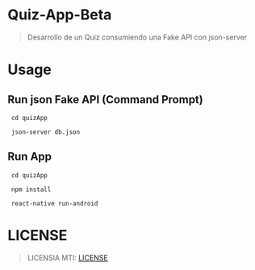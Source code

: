 # Quiz-App-Beta

> Desarrollo de un Quiz consumiendo una Fake API con json-server

# Usage

## Run json Fake API (Command Prompt)

```
 cd quizApp
```
```
 json-server db.json
```
## Run App

```
 cd quizApp
```
```
 npm install
```
```
 react-native run-android
```
# LICENSE

> LICENSIA MTI: [LICENSE](https://github.com/Jony-07/Quiz-App-Beta/blob/main/LICENSE)

